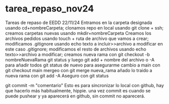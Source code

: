 # tarea_repaso_nov24
Tareas de repaso de EEDD 22/11/24
Entramos en la carpeta designada usando cd+nombreCarpeta;
 clonamos repo en local usando git clone + ssh; 
 creamos carpetas nuevas usando mkdir+nombreCarpeta
Creamos los archivos pedidos usando touch + ruta de archivo que vamos a crear;
 modificamos .gitignore usando echo texto a incluir>>archivo a modificar en este caso .gitignore;
  modificamos el resto de archivos usando echo texto>>archivo a modificar;
  creamos nueva rama con git checkout -b nombreNuevaRama
  git status y luego git add + nombre del archivo o -A para añadir todos
  git status de nuevo para asegurarme
  cambio a main con git checkout main
  mergeo con git merge nueva_rama
  añado lo traido a nueva rama con git add -A 
  Aseguro con git status

git commit -m "comentario" Esto es para sincronizar lo local con github, hay que hacerlo más habitualmente, hippie.
una vez commit es cuando se puede pushear y ya aparecerá en github, sin commit no aparecerá. 